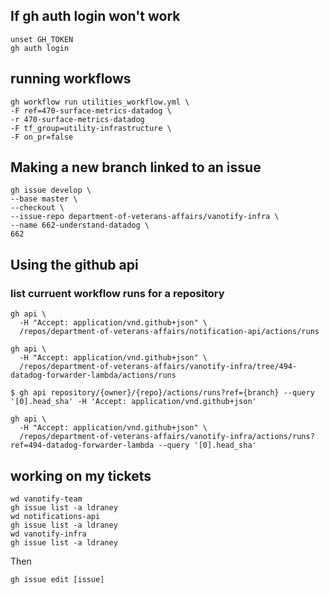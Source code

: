 ## If gh auth login won't work
```
unset GH_TOKEN
gh auth login
```

## running workflows
```
gh workflow run utilities_workflow.yml \
-F ref=470-surface-metrics-datadog \
-r 470-surface-metrics-datadog
-F tf_group=utility-infrastructure \
-F on_pr=false 
```
## Making a new branch linked to an issue
```
gh issue develop \
--base master \
--checkout \
--issue-repo department-of-veterans-affairs/vanotify-infra \
--name 662-understand-datadog \
662
```

## Using the github api
### list curruent workflow runs for a repository
```
gh api \
  -H "Accept: application/vnd.github+json" \
  /repos/department-of-veterans-affairs/notification-api/actions/runs
```
```
gh api \
  -H "Accept: application/vnd.github+json" \
  /repos/department-of-veterans-affairs/vanotify-infra/tree/494-datadog-forwarder-lambda/actions/runs
```
```
$ gh api repository/{owner}/{repo}/actions/runs?ref={branch} --query '[0].head_sha' -H 'Accept: application/vnd.github+json'
```
```
gh api \
  -H "Accept: application/vnd.github+json" \
  /repos/department-of-veterans-affairs/vanotify-infra/actions/runs?ref=494-datadog-forwarder-lambda --query '[0].head_sha'
```


## working on my tickets
```
wd vanotify-team
gh issue list -a ldraney
wd notifications-api
gh issue list -a ldraney
wd vanotify-infra
gh issue list -a ldraney
```
Then
```
gh issue edit [issue]
```
